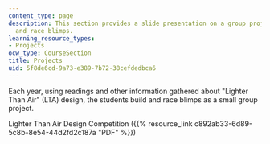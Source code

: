```yaml
---
content_type: page
description: This section provides a slide presentation on a group project to build
  and race blimps.
learning_resource_types:
- Projects
ocw_type: CourseSection
title: Projects
uid: 5f8de6cd-9a73-e389-7b72-38cefdedbca6
---
```


Each year, using readings and other information gathered about "Lighter Than Air" (LTA) design, the students build and race blimps as a small group project.

Lighter Than Air Design Competition ({{% resource_link c892ab33-6d89-5c8b-8e54-44d2fd2c187a "PDF" %}})